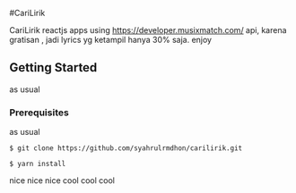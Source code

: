 #CariLirik

CariLirik reactjs apps using https://developer.musixmatch.com/ api, karena gratisan , jadi lyrics yg ketampil hanya 30% saja. enjoy

## Getting Started

as usual

### Prerequisites

as usual

```
$ git clone https://github.com/syahrulrmdhon/carilirik.git
```

```
$ yarn install
```

nice nice nice
cool cool cool